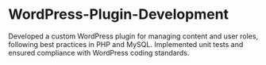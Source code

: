 # WordPress-Plugin-Development
Developed a custom WordPress plugin for managing content and user roles, following best practices in PHP and MySQL.
Implemented unit tests and ensured compliance with WordPress coding standards.


